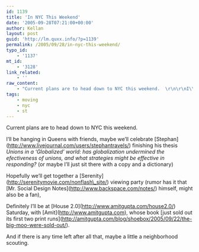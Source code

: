 ```yaml
---
id: 1139
title: 'In NYC This Weekend'
date: '2005-09-28T07:21:00+00:00'
author: Kellan
layout: post
guid: 'http://lm.quxx.info/?p=1139'
permalink: /2005/09/28/in-nyc-this-weekend/
typo_id:
    - '1137'
mt_id:
    - '3128'
link_related:
    - ''
raw_content:
    - "Current plans are to head down to NYC this weekend.  \r\n\r\nI\\'ll be hanging in Queens with friends, maybe we\\'ll celebrate [Stephan](http://www.livejournal.com/users/stephantravels/) finishing his thesis _Unions in a \\'Globalized\\' world: has globalization undermined the efectiveness of unions, and what strategies might be effective in responding?_ (or maybe I\\'ll just sit there with a copy and a dictionary)\r\n\r\nHopefully we\\'ll get together a [Serenity](http://serenitymovie.com/nonflash_site/) viewing party (rumor has it that [Mr. Social Design Notes](http://www.backspace.com/notes/) himself, might also be a fan), \r\n\r\nDefinitely I\\'ll be at [House 2.0](http://www.amitgupta.com/house2.0/) Saturday, with [Amit](http://www.amitgupta.com), whose book [just sold out its first two print runs](http://amitgupta.com/blog/shoebox/2005/09/22/the-big-moo-were-sold-out/).\r\n\r\nAnd if there is any time left after all that, maybe a little a neighborhood scouting."
tags:
    - moving
    - nyc
    - st
---
```


Current plans are to head down to NYC this weekend.

I’ll be hanging in Queens with friends, maybe we’ll celebrate \[Stephan\](http://www.livejournal.com/users/stephantravels/) finishing his thesis *Unions in a ‘Globalized’ world: has globalization undermined the efectiveness of unions, and what strategies might be effective in responding?* (or maybe I’ll just sit there with a copy and a dictionary)

Hopefully we’ll get together a \[Serenity\](http://serenitymovie.com/nonflash\_site/) viewing party (rumor has it that \[Mr. Social Design Notes\](http://www.backspace.com/notes/) himself, might also be a fan),

Definitely I’ll be at \[House 2.0\](http://www.amitgupta.com/house2.0/) Saturday, with \[Amit\](http://www.amitgupta.com), whose book \[just sold out its first two print runs\](http://amitgupta.com/blog/shoebox/2005/09/22/the-big-moo-were-sold-out/).

And if there is any time left after all that, maybe a little a neighborhood scouting.